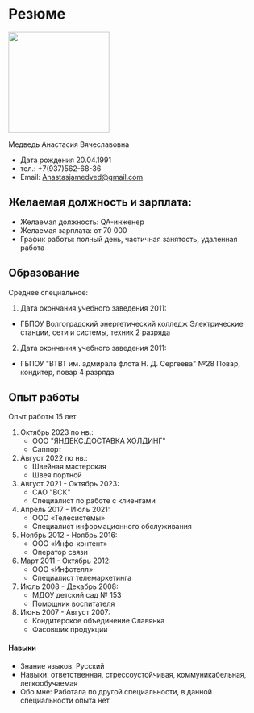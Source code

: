 # Резюме

<img src="https://sun9-26.userapi.com/impg/4OJEpVb1fQt4BPG6BZhiTBvlFiRg3Ra70XsL2Q/dAHVzW2vf1w.jpg?size=1620x2160&quality=95&sign=6d17bac7fdffbb1d37c79964390ac273&type=album" width="200"/>

Медведь Анастасия Вячеславовна
- Дата рождения 20.04.1991
- тел.: +7(937)562-68-36
- Email: Anastasjamedved@gmail.com

## Желаемая должность и зарплата: 
- Желаемая должность: QA-инженер
- Желаемая зарплата: от 70 000
- График работы: полный день, частичная занятость, удаленная работа

## Образование 

Среднее специальное:
1. Дата окончания учебного заведения 2011:
- ГБПОУ Волгоградский энергетический колледж
Электрические станции, сети и системы, техник  2 разряда
2. Дата окончания учебного заведения 2011:
- ГБПОУ "ВТВТ им. адмирала флота Н. Д. Сергеева" №28
Повар, кондитер, повар 4 разряда

## Опыт работы

Опыт работы 15 лет
1. Октябрь 2023 по нв.:
   * ООО "ЯНДЕКС.ДОСТАВКА ХОЛДИНГ" 
   * Саппорт
2. Август 2022 по нв.:
   * Швейная мастерская
   * Швея портной
3. Август 2021 - Октябрь 2023:
   * САО "ВСК" 
   * Специалист по работе с клиентами
4. Апрель 2017 - Июль 2021:
   * ООО «Телесистемы» 
   * Специалист информационного обслуживания
5. Ноябрь 2012 - Ноябрь 2016:
   * ООО «Инфо-контент»
   * Оператор связи
6. Март 2011 - Октябрь 2012:
   * ООО «Инфотелл»
   * Специалист телемаркетинга
7. Июль 2008 - Декабрь 2008:
   * МДОУ детский сад № 153
   * Помощник воспитателя
8. Июнь 2007 - Август 2007:
   * Кондитерское объединение Славянка 
   * Фасовщик продукции

#### Навыки
- Знание языков: Русский
- Навыки: ответственная, стрессоустойчивая, коммуникабельная, легкообучаемая 
- Обо мне: Работала по другой специальности, в данной специальности опыта нет. 